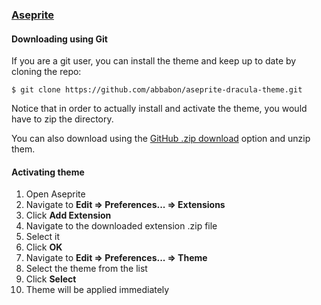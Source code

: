 ### [Aseprite](http://www.aseprite.org)

#### Downloading using Git

If you are a git user, you can install the theme and keep up to date by cloning the repo:

    $ git clone https://github.com/abbabon/aseprite-dracula-theme.git

Notice that in order to actually install and activate the theme, you would have to zip the directory.

You can also download using the [GitHub .zip download](https://github.com/dracula/template/archive/master.zip) option and unzip them.

#### Activating theme

1. Open Aseprite
2. Navigate to **Edit &#8658; Preferences... &#8658; Extensions**
3. Click **Add Extension**
4. Navigate to the downloaded extension .zip file
5. Select it
6. Click **OK**
7. Navigate to **Edit &#8658; Preferences... &#8658; Theme**
8. Select the theme from the list
9. Click **Select**
10. Theme will be applied immediately

